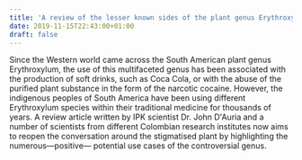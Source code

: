 ```yaml
---
title: 'A review of the lesser known sides of the plant genus Erythroxylum'
date: 2019-11-15T22:43:00+01:00
draft: false
---
```


Since the Western world came across the South American plant genus Erythroxylum, the use of this multifaceted genus has been associated with the production of soft drinks, such as Coca Cola, or with the abuse of the purified plant substance in the form of the narcotic cocaine. However, the indigenous peoples of South America have been using different Erythroxylum species within their traditional medicine for thousands of years. A review article written by IPK scientist Dr. John D'Auria and a number of scientists from different Colombian research institutes now aims to reopen the conversation around the stigmatised plant by highlighting the numerous—positive— potential use cases of the controversial genus.
